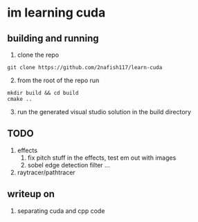 # im learning cuda

## building and running

1. clone the repo
```
git clone https://github.com/2nafish117/learn-cuda
```

2. from the root of the repo run
```
mkdir build && cd build
cmake ..
```

3. run the generated visual studio solution in the build directory

## TODO

1. effects
   1. fix pitch stuff in the effects, test em out with images
   2. sobel edge detection filter ...
2. raytracer/pathtracer

## writeup on
1. separating cuda and cpp code